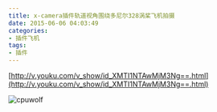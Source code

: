 ```yaml
---
title: x-camera插件轨道视角围绕多尼尔328涡桨飞机拍摄
date: 2015-06-06 04:03:49
categories:
- 插件飞机
tags:
- 插件
---
```


[http://v.youku.com/v_show/id_XMTI1NTAwMjM3Ng==.html](http://v.youku.com/v_show/id_XMTI1NTAwMjM3Ng==.html)


![cpuwolf](/images/data/attachment/201506/06/120317s5hovk705g70dfww.jpg)


